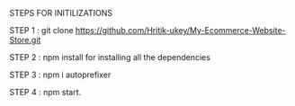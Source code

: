 STEPS FOR INITILIZATIONS

STEP 1 : git clone https://github.com/Hritik-ukey/My-Ecommerce-Website-Store.git


  
   
STEP 2 : npm install for installing all the dependencies        
    
            
 
   
STEP 3 : npm i autoprefixer       



STEP 4 : npm start. 
 
 
 
